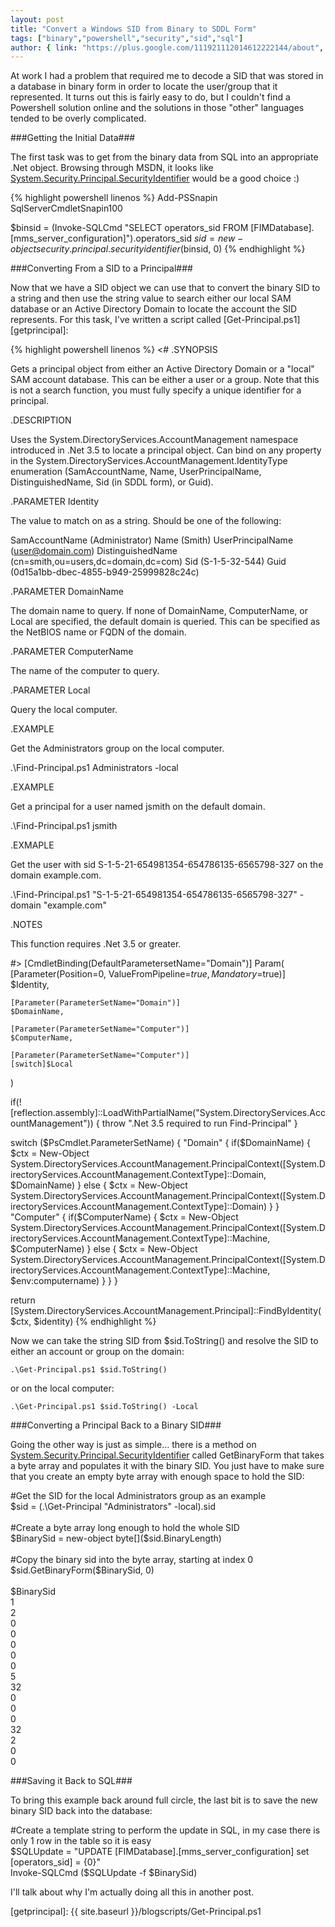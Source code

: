 ```yaml
---
layout: post
title: "Convert a Windows SID from Binary to SDDL Form"
tags: ["binary","powershell","security","sid","sql"]
author: { link: "https://plus.google.com/111921112014612222144/about", name: Chris Duck }
---
```

At work I had a problem that required me to decode a SID that was stored in a database in binary form in order to locate the user/group that it represented. It turns out this is fairly easy to do, but I couldn't find a Powershell solution online and the solutions in those "other" languages tended to be overly complicated.

###Getting the Initial Data###

The first task was to get from the binary data from SQL into an appropriate .Net object. Browsing through MSDN, it looks like [System.Security.Principal.SecurityIdentifier][sid] would be a good choice :)

{% highlight powershell linenos %}
Add-PSSnapin SqlServerCmdletSnapin100

$binsid = (Invoke-SQLCmd "SELECT operators_sid FROM [FIMDatabase].[mms_server_configuration]").operators_sid
$sid = new-object security.principal.securityidentifier($binsid, 0)
{% endhighlight %}

###Converting From a SID to a Principal###

Now that we have a SID object we can use that to convert the binary SID to a string and then use the string value to search either our local SAM database or an Active Directory Domain to locate the account the SID represents. For this task, I've written a script called [Get-Principal.ps1][getprincipal]:

{% highlight powershell linenos %}
<#
.SYNOPSIS

Gets a principal object from either an Active Directory Domain or a "local" SAM account database.
This can be either a user or a group. Note that this is not a search function, you must fully specify
a unique identifier for a principal.

.DESCRIPTION

Uses the System.DirectoryServices.AccountManagement namespace introduced in .Net 3.5 to locate
a principal object. Can bind on any property in the System.DirectoryServices.AccountManagement.IdentityType
enumeration (SamAccountName, Name, UserPrincipalName, DistinguishedName, Sid (in SDDL form), or Guid).

.PARAMETER Identity

The value to match on as a string. Should be one of the following:

SamAccountName (Administrator)
Name (Smith)
UserPrincipalName (user@domain.com)
DistinguishedName (cn=smith,ou=users,dc=domain,dc=com)
Sid (S-1-5-32-544)
Guid (0d15a1bb-dbec-4855-b949-25999828c24c)

.PARAMETER DomainName

The domain name to query. If none of DomainName, ComputerName, or Local are specified,
the default domain is queried. This can be specified as the NetBIOS name or FQDN of 
the domain.

.PARAMETER ComputerName

The name of the computer to query.

.PARAMETER Local

Query the local computer.

.EXAMPLE

Get the Administrators group on the local computer.

.\Find-Principal.ps1 Administrators -local

.EXAMPLE

Get a principal for a user named jsmith on the default domain.

.\Find-Principal.ps1 jsmith

.EXMAPLE

Get the user with sid S-1-5-21-654981354-654786135-6565798-327 on the domain example.com.

.\Find-Principal.ps1 "S-1-5-21-654981354-654786135-6565798-327" -domain "example.com"

.NOTES

This function requires .Net 3.5 or greater.

#>
[CmdletBinding(DefaultParametersetName="Domain")]
Param(
    [Parameter(Position=0, ValueFromPipeline=$true, Mandatory=$true)]
    $Identity,
    
    [Parameter(ParameterSetName="Domain")]
    $DomainName,
    
    [Parameter(ParameterSetName="Computer")]
    $ComputerName,
    
    [Parameter(ParameterSetName="Computer")]
    [switch]$Local
)

if(![reflection.assembly]::LoadWithPartialName("System.DirectoryServices.AccountManagement")) {
    throw ".Net 3.5 required to run Find-Principal"
}

switch ($PsCmdlet.ParameterSetName) {
    "Domain" {
        if($DomainName) {
            $ctx = New-Object System.DirectoryServices.AccountManagement.PrincipalContext([System.DirectoryServices.AccountManagement.ContextType]::Domain, $DomainName)
        } else {
            $ctx = New-Object System.DirectoryServices.AccountManagement.PrincipalContext([System.DirectoryServices.AccountManagement.ContextType]::Domain)
        }
    }
    "Computer" {
        if($ComputerName) {
            $ctx = New-Object System.DirectoryServices.AccountManagement.PrincipalContext([System.DirectoryServices.AccountManagement.ContextType]::Machine, $ComputerName)
        } else {
            $ctx = New-Object System.DirectoryServices.AccountManagement.PrincipalContext([System.DirectoryServices.AccountManagement.ContextType]::Machine, $env:computername)
        }
    }
}

return [System.DirectoryServices.AccountManagement.Principal]::FindByIdentity($ctx, $identity)
{% endhighlight %}

Now we can take the string SID from $sid.ToString() and resolve the SID to either an account or group on the domain:

``.\Get-Principal.ps1 $sid.ToString()``

or on the local computer:

``.\Get-Principal.ps1 $sid.ToString() -Local``

###Converting a Principal Back to a Binary SID###

Going the other way is just as simple... there is a method on [System.Security.Principal.SecurityIdentifier][sid] called GetBinaryForm that takes a byte array and populates it with the binary SID. You just have to make sure that you create an empty byte array with enough space to hold the SID:

<div class="psconsole">#Get the SID for the local Administrators group as an example<br />
$sid = (.\Get-Principal "Administrators" -local).sid<br />
<br />
#Create a byte array long enough to hold the whole SID<br />
$BinarySid = new-object byte[]($sid.BinaryLength)<br />
<br />
#Copy the binary sid into the byte array, starting at index 0<br />
$sid.GetBinaryForm($BinarySid, 0)<br />
<br />
$BinarySid<br />
1<br />
2<br />
0<br />
0<br />
0<br />
0<br />
0<br />
5<br />
32<br />
0<br />
0<br />
0<br />
32<br />
2<br />
0<br />
0</div>

###Saving it Back to SQL###

To bring this example back around full circle, the last bit is to save the new binary SID back into the database:

<div class="psconsole">#Create a template string to perform the update in SQL, in my case there is only 1 row in the table so it is easy<br />
$SQLUpdate = "UPDATE [FIMDatabase].[mms_server_configuration] set [operators_sid] = {0}"<br />
Invoke-SQLCmd ($SQLUpdate -f $BinarySid)</div>

I'll talk about why I'm actually doing all this in another post.

[sid]: http://msdn.microsoft.com/en-us/library/system.security.principal.securityidentifier.aspx
[getprincipal]: {{ site.baseurl }}/blogscripts/Get-Principal.ps1